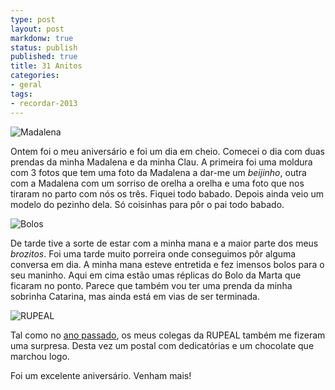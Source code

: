 ```yaml
---
type: post
layout: post
markdonw: true
status: publish
published: true
title: 31 Anitos
categories:
- geral
tags:
- recordar-2013
---
```


![Madalena](https://lh6.googleusercontent.com/-OUIjAhhnO7U/UTRtoCfl_jI/AAAAAAAAcUQ/PffwYFqv0_c/s800/20130303_111638.jpg)

Ontem foi o meu aniversário e foi um dia em cheio. Comecei o dia com duas prendas da minha Madalena
e da minha Clau. A primeira foi uma moldura com 3 fotos que tem uma foto da Madalena a dar-me um
_beijinho_, outra com a Madalena com um sorriso de orelha a orelha e uma foto que nos tiraram no parto
com nós os três. Fiquei todo babado. Depois ainda veio um modelo do pezinho dela. Só coisinhas
para pôr o pai todo babado.

![Bolos](https://lh3.googleusercontent.com/-8BtkorEW_tM/UTRrZsDghbI/AAAAAAAAcUE/fVKzjpxLIoQ/s400/20130303_131750.jpg)

De tarde tive a sorte de estar com a minha mana e a maior parte dos meus _brozitos_. Foi uma tarde
muito porreira onde conseguimos pôr alguma conversa em dia. A minha mana esteve entretida e fez
imensos bolos para o seu maninho. Aqui em cima estão umas réplicas do Bolo da Marta que ficaram no
ponto. Parece que também vou ter uma prenda da minha sobrinha Catarina, mas ainda está em vias de ser
terminada.

![RUPEAL](https://lh3.googleusercontent.com/-TVap7LA6FmQ/UTRrZg0ErOI/AAAAAAAAcUI/_EIWyyLn9W0/s400/20130303_122058.jpg)

Tal como no [ano passado](/2012/03/05/no-clube-dos-trintoes/), os meus colegas da RUPEAL também
me fizeram uma surpresa. Desta vez um postal com dedicatórias e um chocolate que marchou logo.

Foi um excelente aniversário. Venham mais!
